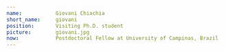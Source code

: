 ```yaml
---
name:           Giovani Chiachia
short_name:     giovani
position:       Visiting Ph.D. student
picture:        giovani.jpg
now:			Postdoctoral Fellow at University of Campinas, Brazil
---
```

